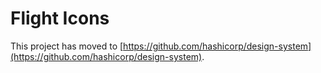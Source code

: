 # Flight Icons

This project has moved to [https://github.com/hashicorp/design-system](https://github.com/hashicorp/design-system).

